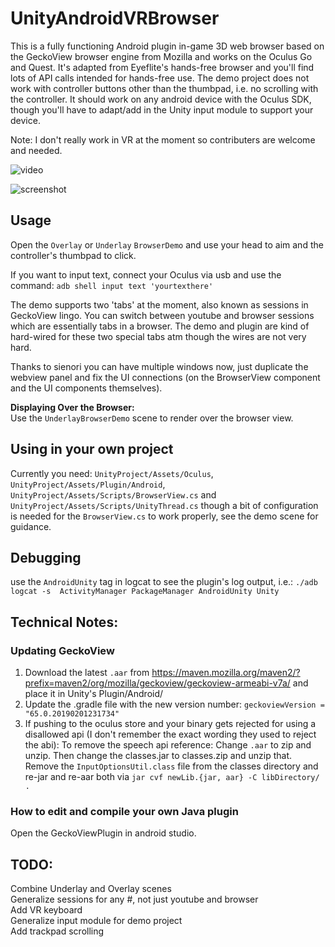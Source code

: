 # UnityAndroidVRBrowser
This is a fully functioning Android plugin in-game 3D web browser based on the GeckoView browser engine from Mozilla and works on the Oculus Go and Quest. It's adapted from Eyeflite's hands-free browser and you'll find lots of API calls intended for hands-free use. The demo project does not work with controller buttons other than the thumbpad, i.e. no scrolling with the controller. It should work on any android device with the Oculus SDK, though you'll have to adapt/add in the Unity input module to support your device.

Note: I don't really work in VR at the moment so contributers are welcome and needed.

![video](https://raw.githubusercontent.com/IanPhilips/UnityAndroidVRBrowser/master/output.gif)


![screenshot](https://raw.githubusercontent.com/IanPhilips/UnityAndroidVRBrowser/master/webview.png)




## Usage
Open the `Overlay` or `Underlay` `BrowserDemo` and use your head to aim and the controller's thumbpad to click. 

If you want to input text, connect your Oculus via usb and use the command: `adb shell input text 'yourtexthere'`

The demo supports two 'tabs' at the moment, also known as sessions in GeckoView lingo. You can switch between youtube and browser sessions which are essentially tabs in a browser. The demo and plugin are kind of hard-wired for these two special tabs atm though the wires are not very hard.  

Thanks to sienori you can have multiple windows now, just duplicate the webview panel and fix the UI connections (on the BrowserView component and the UI components themselves).

**Displaying Over the Browser:**  
Use the `UnderlayBrowserDemo` scene to render over the browser view.

## Using in your own project
Currently you need: `UnityProject/Assets/Oculus`, `UnityProject/Assets/Plugin/Android`, `UnityProject/Assets/Scripts/BrowserView.cs` and `UnityProject/Assets/Scripts/UnityThread.cs` though a bit of configuration is needed for the `BrowserView.cs` to work properly, see the demo scene for guidance. 
 
## Debugging
use the `AndroidUnity` tag in logcat to see the plugin's log output, i.e.:
`./adb logcat -s  ActivityManager PackageManager AndroidUnity Unity` 

## Technical Notes:

### Updating GeckoView  
1. Download the latest `.aar` from https://maven.mozilla.org/maven2/?prefix=maven2/org/mozilla/geckoview/geckoview-armeabi-v7a/ and place it in Unity's Plugin/Android/  
2. Update the .gradle file with the new version number: `geckoviewVersion = "65.0.20190201231734"`  
3. If pushing to the oculus store and your binary gets rejected for using a disallowed api (I don't remember the exact wording they used to reject the abi): To remove the speech api reference: Change `.aar` to zip and unzip. Then change the classes.jar to classes.zip and unzip that. Remove the `InputOptionsUtil.class` file from the classes directory and re-jar and re-aar both via `jar cvf newLib.{jar, aar} -C libDirectory/ .`

### How to edit and compile your own Java plugin
Open the GeckoViewPlugin in android studio.

## TODO:  
Combine Underlay and Overlay scenes  
Generalize sessions for any #, not just youtube and browser  
Add VR keyboard  
Generalize input module for demo project  
Add trackpad scrolling  




